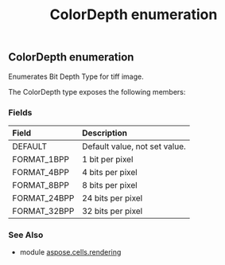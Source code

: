 ﻿---
title: ColorDepth enumeration
second_title: Aspose.Cells for Python via .NET API References
description: 
type: docs
weight: 140
url: /aspose.cells.rendering/colordepth/
is_root: false
---

## ColorDepth enumeration

Enumerates Bit Depth Type for tiff image.



The ColorDepth type exposes the following members:

### Fields
| Field | Description |
| :- | :- |
| DEFAULT | Default value, not set value. |
| FORMAT_1BPP | 1 bit per pixel |
| FORMAT_4BPP | 4 bits per pixel |
| FORMAT_8BPP | 8 bits per pixel |
| FORMAT_24BPP | 24 bits per pixel |
| FORMAT_32BPP | 32 bits per pixel |



### See Also
* module [aspose.cells.rendering](..)
